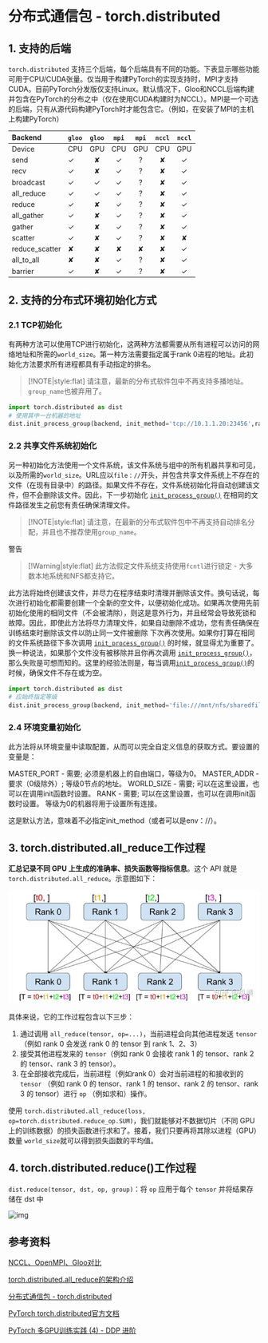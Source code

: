 # 分布式通信包 - torch.distributed

## 1. 支持的后端

`torch.distributed` 支持三个后端，每个后端具有不同的功能。下表显示哪些功能可用于CPU/CUDA张量。仅当用于构建PyTorch的实现支持时，MPI才支持CUDA。目前PyTorch分发版仅支持Linux。默认情况下，Gloo和NCCL后端构建并包含在PyTorch的分布之中（仅在使用CUDA构建时为NCCL）。MPI是一个可选的后端，只有从源代码构建PyTorch时才能包含它。（例如，在安装了MPI的主机上构建PyTorch）

| Backend        | `gloo` | `gloo` | `mpi` | `mpi` | `nccl` | `nccl` |
| :------------- | :----- | :---: | :----: | :--: | :--: | :--: |
| Device         | CPU    | GPU   | CPU    | GPU  | CPU  | GPU  |
| send           | ✓      | ✘     | ✓      | ?    | ✘    |  ✓   |
| recv           | ✓      | ✘     | ✓      | ?    | ✘    |  ✓   |
| broadcast      | ✓      | ✓     | ✓      | ?    | ✘    |  ✓   |
| all_reduce     | ✓      | ✓     | ✓      | ?    | ✘    |  ✓   |
| reduce         | ✓      | ✘     | ✓      | ?    | ✘    |  ✓   |
| all_gather     | ✓      | ✘     | ✓      | ?    | ✘    |  ✓   |
| gather         | ✓      | ✘     | ✓      | ?    | ✘    |  ✓   |
| scatter        | ✓      | ✘     | ✓      | ?    | ✘    |  ✘   |
| reduce_scatter | ✘      | ✘     | ✘      | ✘    | ✘    |  ✓   |
| all_to_all     | ✘      | ✘     | ✓      | ?    | ✘    |  ✓   |
| barrier        | ✓      | ✘     | ✓      | ?    | ✘    |  ✓   |



## 2. 支持的分布式环境初始化方式

### 2.1 TCP初始化

有两种方法可以使用TCP进行初始化，这两种方法都需要从所有进程可以访问的网络地址和所需的`world_size`。第一种方法需要指定属于rank 0进程的地址。此初始化方法要求所有进程都具有手动指定的排名。

> [!NOTE|style:flat]
> 请注意，最新的分布式软件包中不再支持多播地址。`group_name`也被弃用了。

```python
import torch.distributed as dist
# 使用其中一台机器的地址
dist.init_process_group(backend, init_method='tcp://10.1.1.20:23456',rank=args.rank, world_size=4)
```

### 2.2 共享文件系统初始化

另一种初始化方法使用一个文件系统，该文件系统与组中的所有机器共享和可见，以及所需的`world_size`。URL应以`file：//`开头，并包含共享文件系统上不存在的文件（在现有目录中）的路径。如果文件不存在，文件系统初始化将自动创建该文件，但不会删除该文件。因此，下一步初始化 [`init_process_group()`](https://links.jianshu.com/go?to=https%3A%2F%2Fgithub.com%2Fapachecn%2Fpytorch-doc-zh%2Fblob%2Fmaster%2Fdocs%2F1.0%2Fdistributed.md%23torch.distributed.init_process_group) 在相同的文件路径发生之前您有责任确保清理文件。

> [!NOTE|style:flat]
> 请注意，在最新的分布式软件包中不再支持自动排名分配，并且也不推荐使用`group_name`。

警告

> [!Warning|style:flat]
> 此方法假定文件系统支持使用`fcntl`进行锁定 - 大多数本地系统和NFS都支持它。  

此方法将始终创建该文件，并尽力在程序结束时清理并删除该文件。换句话说，每次进行初始化都需要创建一个全新的空文件，以便初始化成功。如果再次使用先前初始化使用的相同文件（不会被清除），则这是意外行为，并且经常会导致死锁和故障。因此，即使此方法将尽力清理文件，如果自动删除不成功，您有责任确保在训练结束时删除该文件以防止同一文件被删除 下次再次使用。如果你打算在相同的文件系统路径下多次调用 [`init_process_group()`](https://links.jianshu.com/go?to=https%3A%2F%2Fgithub.com%2Fapachecn%2Fpytorch-doc-zh%2Fblob%2Fmaster%2Fdocs%2F1.0%2Fdistributed.md%23torch.distributed.init_process_group) 的时候，就显得尤为重要了。换一种说法，如果那个文件没有被移除并且你再次调用 [`init_process_group()`](https://links.jianshu.com/go?to=https%3A%2F%2Fgithub.com%2Fapachecn%2Fpytorch-doc-zh%2Fblob%2Fmaster%2Fdocs%2F1.0%2Fdistributed.md%23torch.distributed.init_process_group)，那么失败是可想而知的。这里的经验法则是，每当调用[`init_process_group()`](https://links.jianshu.com/go?to=https%3A%2F%2Fgithub.com%2Fapachecn%2Fpytorch-doc-zh%2Fblob%2Fmaster%2Fdocs%2F1.0%2Fdistributed.md%23torch.distributed.init_process_group)的时候，确保文件不存在或为空。

```python
import torch.distributed as dist
# 应始终指定等级
dist.init_process_group(backend, init_method='file:///mnt/nfs/sharedfile',world_size=4, rank=args.rank)
```

### 2.4 环境变量初始化

此方法将从环境变量中读取配置，从而可以完全自定义信息的获取方式。要设置的变量是：

MASTER_PORT - 需要; 必须是机器上的自由端口，等级为0。
 MASTER_ADDR - 要求（0级除外）; 等级0节点的地址。
 WORLD_SIZE - 需要; 可以在这里设置，也可以在调用init函数时设置。
 RANK - 需要; 可以在这里设置，也可以在调用init函数时设置。
 等级为0的机器将用于设置所有连接。

这是默认方法，意味着不必指定init_method（或者可以是env：//）。



## 3. torch.distributed.all_reduce工作过程

**汇总记录不同 GPU 上生成的准确率、损失函数等指标信息**。这个 API 就是 `torch.distributed.all_reduce`。示意图如下：

![fig2_allreduce.jpg](../img/fig2_allreduce.jpg)

具体来说，它的工作过程包含以下三步：

1. 通过调用 `all_reduce(tensor, op=...)`，当前进程会向其他进程发送 `tensor`（例如 rank 0 会发送 rank 0 的 tensor 到 rank 1、2、3）
2. 接受其他进程发来的 `tensor`（例如 rank 0 会接收 rank 1 的 tensor、rank 2 的 tensor、rank 3 的 tensor）。
3. 在全部接收完成后，当前进程（例如rank 0）会对当前进程的和接收到的 `tensor` （例如 rank 0 的 tensor、rank 1 的 tensor、rank 2 的 tensor、rank 3 的 tensor）进行 `op` （例如求和）操作。

使用 `torch.distributed.all_reduce(loss, op=torch.distributed.reduce_op.SUM)`，我们就能够对不数据切片（不同 GPU 上的训练数据）的损失函数进行求和了。接着，我们只要再将其除以进程（GPU）数量 `world_size`就可以得到损失函数的平均值。

## 4. torch.distributed.reduce()工作过程

`dist.reduce(tensor, dst, op, group)`：将 `op` 应用于每个 `tensor` 并将结果存储在 dst 中

![img](https://pic2.zhimg.com/80/v2-4685b9941eb2b1f16f6b2dd2e2dbcb9d_720w.webp)

## 参考资料

[NCCL、OpenMPI、Gloo对比](https://blog.csdn.net/taoqick/article/details/126449935)

[torch.distributed.all_reduce的架构介绍](https://github.com/tczhangzhi/pytorch-distributed)

[分布式通信包 - torch.distributed](https://www.jianshu.com/p/5f6cd6b50140)

[PyTorch torch.distributed官方文档](https://pytorch.org/docs/stable/distributed.html)

[PyTorch 多GPU训练实践 (4) - DDP 进阶](https://zhuanlan.zhihu.com/p/543207172)